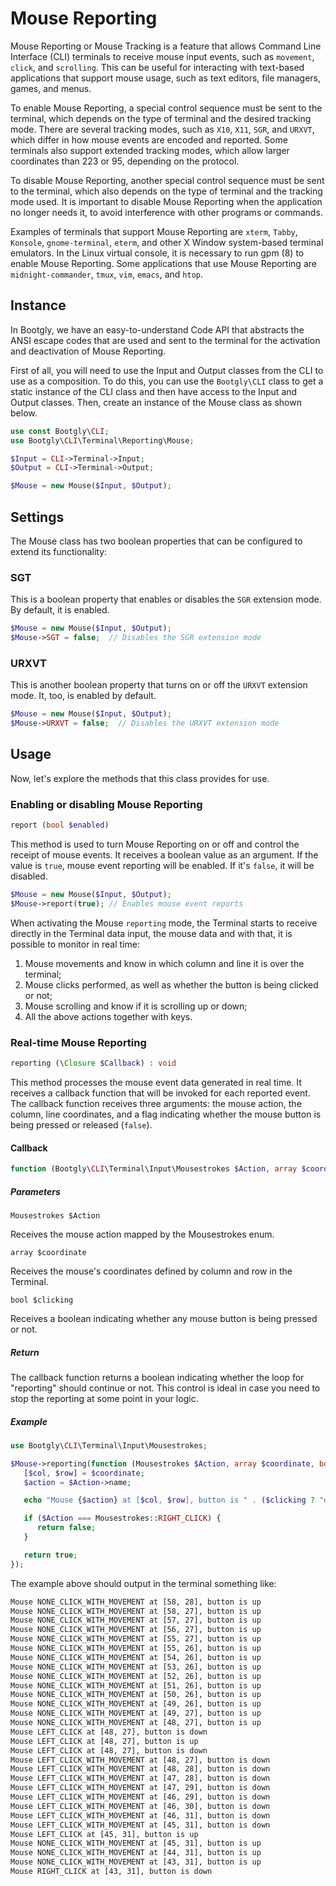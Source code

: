 # Mouse Reporting

Mouse Reporting or Mouse Tracking is a feature that allows Command Line Interface (CLI) terminals to receive mouse input events, such as `movement`, `click`, and `scrolling`. This can be useful for interacting with text-based applications that support mouse usage, such as text editors, file managers, games, and menus.

To enable Mouse Reporting, a special control sequence must be sent to the terminal, which depends on the type of terminal and the desired tracking mode. There are several tracking modes, such as `X10`, `X11`, `SGR`, and `URXVT`, which differ in how mouse events are encoded and reported. Some terminals also support extended tracking modes, which allow larger coordinates than 223 or 95, depending on the protocol.

To disable Mouse Reporting, another special control sequence must be sent to the terminal, which also depends on the type of terminal and the tracking mode used. It is important to disable Mouse Reporting when the application no longer needs it, to avoid interference with other programs or commands.

Examples of terminals that support Mouse Reporting are `xterm`, `Tabby`, `Konsole`, `gnome-terminal`, `eterm`, and other X Window system-based terminal emulators. In the Linux virtual console, it is necessary to run gpm (8) to enable Mouse Reporting. Some applications that use Mouse Reporting are `midnight-commander`, `tmux`, `vim`, `emacs`, and `htop`.

## Instance

In Bootgly, we have an easy-to-understand Code API that abstracts the ANSI escape codes that are used and sent to the terminal for the activation and deactivation of Mouse Reporting.

First of all, you will need to use the Input and Output classes from the CLI to use as a composition\. To do this, you can use the `Bootgly\CLI` class to get a static instance of the CLI class and then have access to the Input and Output classes. Then, create an instance of the Mouse class as shown below.

```php
use const Bootgly\CLI;
use Bootgly\CLI\Terminal\Reporting\Mouse;

$Input = CLI->Terminal->Input;
$Output = CLI->Terminal->Output;

$Mouse = new Mouse($Input, $Output);
```

## Settings

The Mouse class has two boolean properties that can be configured to extend its functionality:

### SGT

This is a boolean property that enables or disables the `SGR` extension mode. By default, it is enabled.

```php
$Mouse = new Mouse($Input, $Output);
$Mouse->SGT = false;  // Disables the SGR extension mode
```

### URXVT

This is another boolean property that turns on or off the `URXVT` extension mode. It, too, is enabled by default.

```php
$Mouse = new Mouse($Input, $Output);
$Mouse->URXVT = false;  // Disables the URXVT extension mode
```

## Usage

Now, let's explore the methods that this class provides for use.

### Enabling or disabling Mouse Reporting

```php
report (bool $enabled)
```

This method is used to turn Mouse Reporting on or off and control the receipt of mouse events. It receives a boolean value as an argument. If the value is `true`, mouse event reporting will be enabled. If it's `false`, it will be disabled.

```php
$Mouse = new Mouse($Input, $Output);
$Mouse->report(true); // Enables mouse event reports
```

When activating the Mouse `reporting` mode, the Terminal starts to receive directly in the Terminal data input, the mouse data and with that, it is possible to monitor in real time:

1) Mouse movements and know in which column and line it is over the terminal;
2) Mouse clicks performed, as well as whether the button is being clicked or not;
3) Mouse scrolling and know if it is scrolling up or down;
4) All the above actions together with keys.

### Real-time Mouse Reporting

```php
reporting (\Closure $Callback) : void
```

This method processes the mouse event data generated in real time. It receives a callback function that will be invoked for each reported event. The callback function receives three arguments: the mouse action, the column, line coordinates, and a flag indicating whether the mouse button is being pressed or released (`false`).

#### Callback

```php
function (Bootgly\CLI\Terminal\Input\Mousestrokes $Action, array $coordinate, bool $clicking) : bool
```

##### Parameters

`Mousestrokes $Action`

Receives the mouse action mapped by the Mousestrokes enum.

`array $coordinate`

Receives the mouse's coordinates defined by column and row in the Terminal.

`bool $clicking`

Receives a boolean indicating whether any mouse button is being pressed or not.

##### Return

The callback function returns a boolean indicating whether the loop for "reporting" should continue or not. This control is ideal in case you need to stop the reporting at some point in your logic.

##### Example

```php
use Bootgly\CLI\Terminal\Input\Mousestrokes;

$Mouse->reporting(function (Mousestrokes $Action, array $coordinate, bool $clicking) {
   [$col, $row] = $coordinate;
   $action = $Action->name;

   echo "Mouse {$action} at [$col, $row], button is " . ($clicking ? "down" : "up") . PHP_EOL;

   if ($Action === Mousestrokes::RIGHT_CLICK) {
      return false;
   }

   return true;
});
```

The example above should output in the terminal something like:

```txt
Mouse NONE_CLICK_WITH_MOVEMENT at [58, 28], button is up
Mouse NONE_CLICK_WITH_MOVEMENT at [58, 27], button is up
Mouse NONE_CLICK_WITH_MOVEMENT at [57, 27], button is up
Mouse NONE_CLICK_WITH_MOVEMENT at [56, 27], button is up
Mouse NONE_CLICK_WITH_MOVEMENT at [55, 27], button is up
Mouse NONE_CLICK_WITH_MOVEMENT at [55, 26], button is up
Mouse NONE_CLICK_WITH_MOVEMENT at [54, 26], button is up
Mouse NONE_CLICK_WITH_MOVEMENT at [53, 26], button is up
Mouse NONE_CLICK_WITH_MOVEMENT at [52, 26], button is up
Mouse NONE_CLICK_WITH_MOVEMENT at [51, 26], button is up
Mouse NONE_CLICK_WITH_MOVEMENT at [50, 26], button is up
Mouse NONE_CLICK_WITH_MOVEMENT at [49, 26], button is up
Mouse NONE_CLICK_WITH_MOVEMENT at [49, 27], button is up
Mouse NONE_CLICK_WITH_MOVEMENT at [48, 27], button is up
Mouse LEFT_CLICK at [48, 27], button is down
Mouse LEFT_CLICK at [48, 27], button is up
Mouse LEFT_CLICK at [48, 27], button is down
Mouse LEFT_CLICK_WITH_MOVEMENT at [48, 27], button is down
Mouse LEFT_CLICK_WITH_MOVEMENT at [48, 28], button is down
Mouse LEFT_CLICK_WITH_MOVEMENT at [47, 28], button is down
Mouse LEFT_CLICK_WITH_MOVEMENT at [47, 29], button is down
Mouse LEFT_CLICK_WITH_MOVEMENT at [46, 29], button is down
Mouse LEFT_CLICK_WITH_MOVEMENT at [46, 30], button is down
Mouse LEFT_CLICK_WITH_MOVEMENT at [46, 31], button is down
Mouse LEFT_CLICK_WITH_MOVEMENT at [45, 31], button is down
Mouse LEFT_CLICK at [45, 31], button is up
Mouse NONE_CLICK_WITH_MOVEMENT at [45, 31], button is up
Mouse NONE_CLICK_WITH_MOVEMENT at [44, 31], button is up
Mouse NONE_CLICK_WITH_MOVEMENT at [43, 31], button is up
Mouse RIGHT_CLICK at [43, 31], button is down
```

